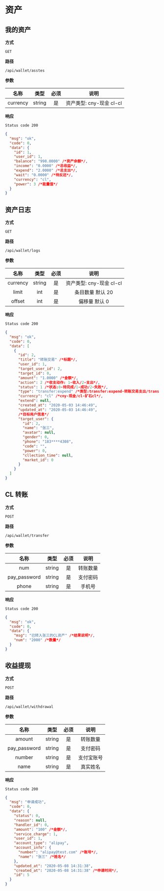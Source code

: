 # 资产

## 我的资产

**方式**

`GET`

**路径**

`/api/wallet/asstes`

**参数**

|   名称   |  类型  | 必须 |           说明           |
| :------: | :----: | :--: | :----------------------: |
| currency | string |  是  | 资产类型: cny-现金 cl-cl |

**响应**

`Status code 200`

```json
{
  "msg": "ok",
  "code": 0,
  "data": {
    "id": 1,
    "user_id": 1,
    "balance": "998.0000" /*资产余额*/,
    "income": "0.0000" /*总收益*/,
    "expend": "2.0000" /*总支出*/,
    "wait": "0.0000" /*待反还*/,
    "currency": "cl",
    "power": 3 /*能量值*/
  }
}
```

## 资产日志

**方式**

`GET`

**路径**

`/api/wallet/logs`

**参数**

|   名称   |  类型  | 必须 |           说明           |
| :------: | :----: | :--: | :----------------------: |
| currency | string |  是  | 资产类型: cny-现金 cl-cl |
|  limit   |  int   |  是  |     条目数量 默认 20     |
|  offset  |  int   |  是  |      偏移量 默认 0       |

**响应**

`Status code 200`

```json
{
  "msg": "ok",
  "code": 0,
  "data": [
    {
      "id": 2,
      "title": "转账交易" /*标题*/,
      "user_id": 1,
      "target_user_id": 2,
      "target_id": 0,
      "amount": "1.0000" /*金额*/,
      "action": 2 /*收支动作: 1-收入/2-支出*/,
      "status": 1 /*状态:0-待完成/1-成功/2-失败*/,
      "type": "transfer:expend" /*类型:transfer:expend-转账交易支出/transfer:income-转账交易收入/goods:deduct-商品抵扣*/,
      "currency": "cl" /*cny-现金/cl-矿石cl*/,
      "extend": null,
      "created_at": "2020-05-03 14:46:49",
      "updated_at": "2020-05-03 14:46:49",
      /*目标用户信息*/
      "target_user": {
        "id": 2,
        "name": "张三",
        "avatar": null,
        "gender": 0,
        "phone": "183****4308",
        "code": "",
        "power": 0,
        "cllection_time": null,
        "market_id": 0
      }
    }
  ]
}
```

## CL 转账

**方式**

`POST`

**路径**

`/api/wallet/transfer`

**参数**

|     名称     |  类型  | 必须 |   说明   |
| :----------: | :----: | :--: | :------: |
|     num      | string |  是  | 转账数量 |
| pay_password | string |  是  | 支付密码 |
|    phone     | string |  是  |  手机号  |

**响应**

`Status code 200`

```json
{
  "msg": "ok",
  "code": 0,
  "data": {
    "msg": "已转入张三的CL资产" /*结果说明*/,
    "num": "2000" /*数量*/
  }
}
```

## 收益提现

**方式**

`POST`

**路径**

`/api/wallet/withdrawal`

**参数**

|     名称     |  类型  | 必须 |    说明    |
| :----------: | :----: | :--: | :--------: |
|    amount    | string |  是  |  转账数量  |
| pay_password | string |  是  |  支付密码  |
|    number    | string |  是  | 支付宝账号 |
|     name     | string |  是  |  真实姓名  |

**响应**

`Status code 200`

```json
{
  "msg": "申请成功",
  "code": 0,
  "data": {
    "status": 0,
    "reason": null,
    "handler_id": 0,
    "amount": "100" /*金额*/,
    "service_charge": 1,
    "user_id": 1,
    "account_type": "alipay",
    "account_info": {
      "number": "alipay@test.com" /*账号*/,
      "name": "张三" /*姓名*/
    },
    "updated_at": "2020-05-08 14:31:38",
    "created_at": "2020-05-08 14:31:38" /*申请时间*/,
    "id": 5
  }
}
```
